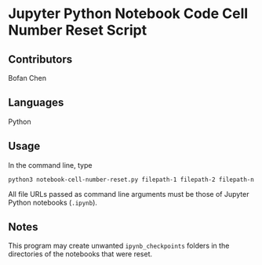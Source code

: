 # Jupyter Python Notebook Code Cell Number Reset Script

## Contributors
Bofan Chen

## Languages
Python

## Usage
In the command line, type
```
python3 notebook-cell-number-reset.py filepath-1 filepath-2 filepath-n
```
All file URLs passed as command line arguments must be those of Jupyter Python notebooks (`.ipynb`).

## Notes
This program may create unwanted `ipynb_checkpoints` folders in the directories of the notebooks that were reset.
